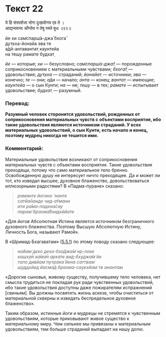 # Текст 22

ये हि संस्पर्शजा भोगा दुःखयोनय एव ते ।  
आद्यन्तवन्तः कौन्तेय न तेषु रमते बुधः ॥२२॥

йе хи сам̇спарш́а-джа̄ бхога̄  
дут̣кха-йонайа эва те  
а̄дй-антавантат̣ каунтейа  
на тешу рамате будхат̣

_йе_ — которые; _хи_ — безусловно; _сам̇спарш́а-джа̄т̣_ — порожденные соприкосновением с материальными чувствами; _бхога̄т̣_ — удовольствия; _дут̣кха_ — страданий; _йонайат̣_ — источники; _эва_ — конечно; _те_ — они; _а̄ди_ — начало; _анта_ — конец; _вантат̣_ — имеющие; _каунтейа_ — о сын Кунти; _на_ — не; _тешу_ — в тех; _рамате_ — испытывает удовольствие; _будхат̣_ — разумный.

### Перевод:

**Разумный человек сторонится удовольствий, рожденных от соприкосновения материальных чувств с объектами восприятия, ибо такие удовольствия являются источником страданий. У всех материальных удовольствий, о сын Кунти, есть начало и конец, поэтому мудрец никогда не тешится ими.**

### Комментарий:

Материальные удовольствия возникают от соприкосновения материальных чувств с объектами восприятия. Такие удовольствия преходящи, потому что само материальное тело бренно. Освобожденную душу не интересует ничто преходящее. Да и может ли тот, кто изведал высшее, духовное блаженство, довольствоваться иллюзорными радостями? В «Падма-пуране» сказано:

> _раманте йогино ’нанте  
> сатйа̄нанде чид-а̄тмани  
> ити ра̄ма-падена̄сау  
> парам̇ брахма̄бхидхӣйате_

«Для _йогов_ Абсолютная Истина является источником безграничного духовного блаженства. Поэтому Высшую Абсолютную Истину, Личность Бога, называют Рамой».

В «Шримад-Бхагаватам» ([5.5.1](#)) по этому поводу сказано следующее:

> _на̄йам̇ дехо деха-бха̄джа̄м̇ нр̣-локе  
> кашх̣а̄н ка̄ма̄н архате вид̣-бхуджа̄м̇ йе  
> тапо дивйам̇ путрака̄ йена саттвам̇  
> ш́уддхйед йасма̄д брахма-саукхйам̇ тв анантам_

«Дорогие сыновья, живому существу, получившему тело человека, нет смысла трудиться не покладая рук ради чувственных удовольствий, ибо такие удовольствия доступны даже пожирателям испражнений [свиньям]. Вы должны посвятить жизнь аскезе, чтобы очиститься от материальной скверны и изведать беспредельное духовное блаженство».

Таким образом, истинные _йоги_ и мудрецы не стремятся к чувственным удовольствиям, которые приковывают живое существо к материальному миру. Чем сильнее мы привязаны к материальным удовольствиям, тем больше страданий выпадает на нашу долю.